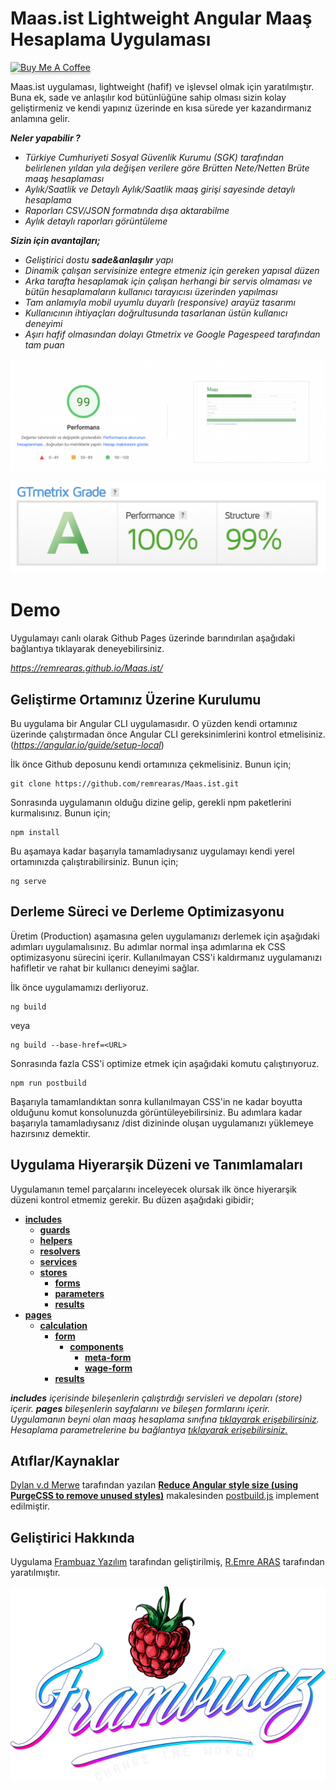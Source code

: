 
# Maas.ist Lightweight Angular Maaş Hesaplama Uygulaması

<a href="https://www.buymeacoffee.com/remrearas" target="_blank"><img src="https://www.buymeacoffee.com/assets/img/custom_images/orange_img.png" alt="Buy Me A Coffee" style="height: 41px !important;width: 174px !important;box-shadow: 0px 3px 2px 0px rgba(190, 190, 190, 0.5) !important;-webkit-box-shadow: 0px 3px 2px 0px rgba(190, 190, 190, 0.5) !important;" ></a>

Maas.ist uygulaması, lightweight (hafif) ve işlevsel olmak için yaratılmıştır. Buna ek, sade ve anlaşılır kod bütünlüğüne sahip olması sizin kolay geliştirmeniz ve kendi yapınız üzerinde en kısa sürede yer kazandırmanız anlamına gelir.

***Neler yapabilir ?***
- *Türkiye Cumhuriyeti Sosyal Güvenlik Kurumu (SGK) tarafından belirlenen yıldan yıla değişen verilere göre Brütten Nete/Netten Brüte maaş hesaplaması*
- *Aylık/Saatlik ve Detaylı Aylık/Saatlik maaş girişi sayesinde detaylı hesaplama*
- *Raporları CSV/JSON formatında dışa aktarabilme*
- *Aylık detaylı raporları görüntüleme*

***Sizin için avantajları;***

- *Geliştirici dostu ***sade&anlaşılır*** yapı*
- *Dinamik çalışan servisinize entegre etmeniz için gereken yapısal düzen*
- *Arka tarafta hesaplamak için çalışan herhangi bir servis olmaması ve bütün hesaplamaların kullanıcı tarayıcısı üzerinden yapılması*
- *Tam anlamıyla mobil uyumlu duyarlı (responsive) arayüz tasarımı*
- *Kullanıcının ihtiyaçları doğrultusunda tasarlanan üstün kullanıcı deneyimi*
- *Aşırı hafif olmasından dolayı Gtmetrix ve Google Pagespeed tarafından tam puan*

![enter image description here](https://raw.githubusercontent.com/remrearas/Maas.ist/dev/gh-assets/google-pagespeed.png)

![enter image description here](https://github.com/remrearas/Maas.ist/raw/dev/gh-assets/gtmetrix.png)

# Demo

Uygulamayı canlı olarak Github Pages üzerinde barındırılan aşağıdaki bağlantıya tıklayarak deneyebilirsiniz.

*https://remrearas.github.io/Maas.ist/*

## Geliştirme Ortamınız Üzerine Kurulumu

Bu uygulama bir Angular CLI uygulamasıdır. O yüzden kendi ortamınız üzerinde çalıştırmadan önce Angular CLI gereksinimlerini kontrol etmelisiniz. (*https://angular.io/guide/setup-local*)

İlk önce Github deposunu kendi ortamınıza çekmelisiniz. Bunun için;

    git clone https://github.com/remrearas/Maas.ist.git

Sonrasında uygulamanın olduğu dizine gelip, gerekli npm paketlerini kurmalısınız. Bunun için;

    npm install
Bu aşamaya kadar başarıyla tamamladıysanız uygulamayı kendi yerel ortamınızda çalıştırabilirsiniz. Bunun için;

    ng serve

## Derleme Süreci ve Derleme Optimizasyonu

Üretim (Production) aşamasına gelen uygulamanızı derlemek için aşağıdaki adımları uygulamalısınız. Bu adımlar normal inşa adımlarına ek CSS optimizasyonu sürecini içerir. Kullanılmayan CSS'i kaldırmanız uygulamanızı hafifletir ve rahat bir kullanıcı deneyimi sağlar.

İlk önce uygulamamızı derliyoruz.

    ng build
veya

    ng build --base-href=<URL>
Sonrasında fazla CSS'i optimize etmek için aşağıdaki komutu çalıştırıyoruz.

    npm run postbuild
Başarıyla tamamlandıktan sonra kullanılmayan CSS'in ne kadar boyutta olduğunu komut konsolunuzda görüntüleyebilirsiniz.  Bu adımlara kadar başarıyla tamamladıysanız /dist dizininde oluşan uygulamanızı yüklemeye hazırsınız demektir.

## Uygulama Hiyerarşik Düzeni ve Tanımlamaları

Uygulamanın temel parçalarını inceleyecek olursak ilk önce hiyerarşik düzeni kontrol etmemiz gerekir. Bu düzen aşağıdaki gibidir;

- [**includes**](https://github.com/remrearas/Maas.ist/tree/dev/src/app/includes)
  - [**guards**](https://github.com/remrearas/Maas.ist/tree/dev/src/app/includes/guards)
  - [**helpers**](https://github.com/remrearas/Maas.ist/tree/dev/src/app/includes/helpers)
  - [**resolvers**](https://github.com/remrearas/Maas.ist/tree/dev/src/app/includes/resolvers)
  - [**services**](https://github.com/remrearas/Maas.ist/tree/dev/src/app/includes/services)
  - [**stores**](https://github.com/remrearas/Maas.ist/tree/dev/src/app/includes/stores)
    - [**forms**](https://github.com/remrearas/Maas.ist/tree/dev/src/app/includes/stores/forms)
    - [**parameters**](https://github.com/remrearas/Maas.ist/tree/dev/src/app/includes/stores/parameters)
    - [**results**](https://github.com/remrearas/Maas.ist/tree/dev/src/app/includes/stores/results)
- [**pages**](https://github.com/remrearas/Maas.ist/tree/dev/src/app/pages)
  - [**calculation**](https://github.com/remrearas/Maas.ist/tree/dev/src/app/pages/calculation)
    - [**form**](https://github.com/remrearas/Maas.ist/tree/dev/src/app/pages/calculation/form)
      - [**components**](https://github.com/remrearas/Maas.ist/tree/dev/src/app/pages/calculation/form/components)
        - [**meta-form**](https://github.com/remrearas/Maas.ist/tree/dev/src/app/pages/calculation/form/components/meta-form)
        - [**wage-form**](https://github.com/remrearas/Maas.ist/tree/dev/src/app/pages/calculation/form/components/wage-form)
    - [**results**](https://github.com/remrearas/Maas.ist/tree/dev/src/app/pages/calculation/results)

****includes*** içerisinde bileşenlerin çalıştırdığı servisleri ve depoları (store) içerir.*
****pages*** bileşenlerin sayfalarını ve bileşen formlarını içerir.*
*Uygulamanın beyni olan maaş hesaplama sınıfına [tıklayarak erişebilirsiniz](https://github.com/remrearas/Maas.ist/blob/dev/src/app/includes/services/wage-calculator.ts).*
*Hesaplama parametrelerine bu bağlantıya [tıklayarak erişebilirsiniz.](https://github.com/remrearas/Maas.ist/blob/dev/src/assets/parameters.json)*

## Atıflar/Kaynaklar
[Dylan v.d Merwe](https://dev.to/dylanvdmerwe) tarafından yazılan [**Reduce Angular style size (using PurgeCSS to remove unused styles)**](https://dev.to/dylanvdmerwe/reduce-angular-style-size-using-purgecss-to-remove-unused-styles-3b2k) makalesinden [postbuild.js](https://github.com/remrearas/Maas.ist/blob/dev/postbuild.js) implement edilmiştir.

## Geliştirici Hakkında
Uygulama [Frambuaz Yazılım](https://www.frambuaz.dev) tarafından geliştirilmiş, [R.Emre ARAS](https://github.com/remrearas) tarafından yaratılmıştır.

![enter image description here](https://github.com/remrearas/Maas.ist/raw/dev/gh-assets/Logo.png)
